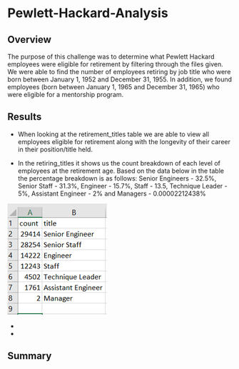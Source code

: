 # Pewlett-Hackard-Analysis
## Overview
The purpose of this challenge was to determine what Pewlett Hackard employees were eligible for retirement by filtering through the files given. We were able to find the number of employees retiring by job title who were born between January 1, 1952 and December 31, 1955. In addition, we found employees (born between January 1, 1965 and December 31, 1965) who were eligible for a mentorship program.
## Results
* When looking at the retirement_titles table we are able to view all employees eligible for retirement along with the longevity of their career in their position/title held.

* In the retiring_titles it shows us the count breakdown of each level of employees at the retirement age. Based on the data below in the table the percentage breakdown is as follows: Senior Engineers - 32.5%, Senior Staff - 31.3%, Engineer - 15.7%, Staff - 13.5, Technique Leader - 5%, Assistant Engineer - 2% and Managers - 0.00002212438%

![alt text](https://github.com/amarks5/Pewlett-Hackard-Analysis/blob/main/Data/retiring_titles_png.PNG)

*

*
## Summary
